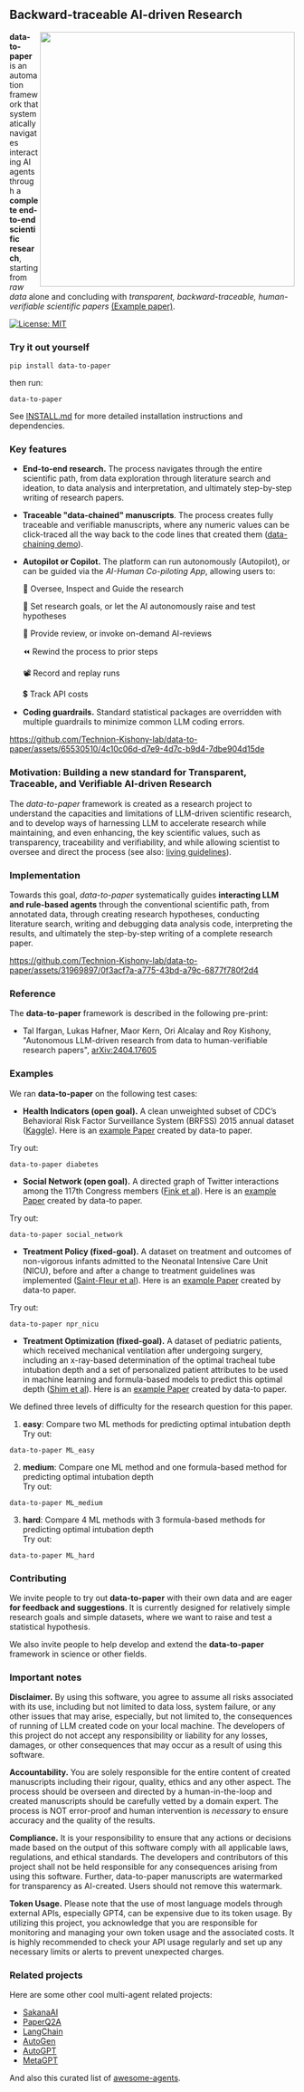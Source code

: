 ## Backward-traceable AI-driven Research

<picture>
<img src="https://github.com/Technion-Kishony-lab/data-to-paper/blob/main/data_to_paper_icon.gif" width="450" align="right">
</picture>

**data-to-paper** is an automation framework that systematically navigates interacting AI agents through a **complete 
end-to-end scientific research**, starting from *raw data* alone and concluding with *transparent, backward-traceable, 
human-verifiable scientific papers* <a href="https://raw.githubusercontent.com/Technion-Kishony-lab/data-to-paper/feature/figures2/ExampleManuscriptFigures.pdf" target="_blank">(Example paper)</a>.

[![License: MIT](https://img.shields.io/badge/License-MIT-brightgreen.svg)](https://opensource.org/licenses/MIT)

### Try it out yourself

```commandline
pip install data-to-paper
```
then run:
```commandline
data-to-paper
```
See [INSTALL.md](INSTALL.md) for more detailed installation instructions and dependencies.

### Key features
* **End-to-end research.** The process navigates through the entire scientific path, 
from data exploration through literature search and ideation, to data analysis and interpretation, 
and ultimately step-by-step writing of research papers.
* **Traceable "data-chained" manuscripts**. The process creates fully traceable and verifiable manuscripts,
where any numeric values can be click-traced all the way back to the code lines that created them
([data-chaining demo](https://youtu.be/HUkJcMXd9x0)).
* **Autopilot or Copilot.** The platform can run autonomously (Autopilot), or can be guided 
via the *AI-Human Co-piloting App*, allowing users to:

  :compass: Oversee, Inspect and Guide the research

  :dart: Set research goals, or let the AI autonomously raise and test hypotheses

  :robot: Provide review, or invoke on-demand AI-reviews

  :rewind: Rewind the process to prior steps

  :film_projector: Record and replay runs

  :heavy_dollar_sign:	Track API costs
* **Coding guardrails.** Standard statistical packages are overridden with multiple guardrails 
to minimize common LLM coding errors.


https://github.com/Technion-Kishony-lab/data-to-paper/assets/65530510/4c10c06d-d7e9-4d7c-b9d4-7dbe904d15de

### Motivation: Building a new standard for Transparent, Traceable, and Verifiable AI-driven Research
The *data-to-paper* framework is created as a research project to understand the 
capacities and limitations of LLM-driven scientific research, and to develop ways of harnessing LLM to accelerate 
research while maintaining, and even enhancing, the key scientific values, such as transparency, traceability and verifiability, 
and while allowing scientist to oversee and direct the process
(see also: [living guidelines](https://www.nature.com/articles/d41586-023-03266-1)).

### Implementation
Towards this goal, *data-to-paper* systematically guides **interacting LLM and rule-based agents** 
through the conventional scientific path, from annotated data, through creating 
research hypotheses, conducting literature search, writing and debugging data analysis code, 
interpreting the results, and ultimately the step-by-step writing of a complete research paper.

https://github.com/Technion-Kishony-lab/data-to-paper/assets/31969897/0f3acf7a-a775-43bd-a79c-6877f780f2d4

### Reference
The **data-to-paper** framework is described in the following pre-print:
 - Tal Ifargan, Lukas Hafner, Maor Kern, Ori Alcalay and Roy Kishony, 
"Autonomous LLM-driven research from data to human-verifiable research papers", 
[arXiv:2404.17605](https://arxiv.org/abs/2404.17605)


### Examples

We ran **data-to-paper** on the following test cases:

* **Health Indicators (open goal).** A clean unweighted subset of 
CDC’s Behavioral Risk Factor Surveillance System (BRFSS) 2015 annual dataset 
  ([Kaggle](https://www.kaggle.com/datasets/alexteboul/diabetes-health-indicators-dataset)). Here is an [example Paper](https://github.com/rkishony/data-to-paper-supplementary/blob/3704b0508192ff1f68b33be2ef282249f10f1254/Supplementary%20Data-chained%20Manuscripts/Supplementary%20Data-chained%20Manuscript%20A.pdf) created by data-to paper.

Try out: 
```shell
data-to-paper diabetes
```


* **Social Network (open goal).** A directed graph of Twitter interactions among the 117th Congress members
  ([Fink et al](https://www.ncbi.nlm.nih.gov/pmc/articles/PMC10493874/)). Here is an [example Paper](https://github.com/rkishony/data-to-paper-supplementary/blob/3704b0508192ff1f68b33be2ef282249f10f1254/Supplementary%20Data-chained%20Manuscripts/Supplementary%20Data-chained%20Manuscript%20B.pdf) created by data-to paper.

Try out:
```shell
data-to-paper social_network
```

* **Treatment Policy (fixed-goal).** A dataset on treatment and outcomes of non-vigorous infants admitted to the Neonatal Intensive Care Unit (NICU), before and after a change to treatment guidelines was implemented
  ([Saint-Fleur et al](https://journals.plos.org/plosone/article?id=10.1371/journal.pone.0289945)). Here is an [example Paper](https://github.com/rkishony/data-to-paper-supplementary/blob/3704b0508192ff1f68b33be2ef282249f10f1254/Supplementary%20Data-chained%20Manuscripts/Supplementary%20Data-chained%20Manuscript%20C.pdf) created by data-to paper.

Try out: 
```shell
data-to-paper npr_nicu
```
* **Treatment Optimization (fixed-goal).** A dataset of pediatric patients, which received mechanical ventilation after undergoing surgery, including an x-ray-based determination of the optimal tracheal tube intubation depth and a set of personalized patient attributes to be used in machine learning and formula-based models to predict this optimal depth
  ([Shim et al](https://journals.plos.org/plosone/article?id=10.1371/journal.pone.0257069)). Here is an [example Paper](https://github.com/rkishony/data-to-paper-supplementary/blob/3704b0508192ff1f68b33be2ef282249f10f1254/Supplementary%20Data-chained%20Manuscripts/Supplementary%20Data-chained%20Manuscript%20D.pdf) created by data-to paper.

We defined three levels of difficulty for the research question for this paper.  
1. **easy**: Compare two ML methods for predicting optimal intubation depth  
Try out: 
```shell
data-to-paper ML_easy
```  
  
2. **medium**: Compare one ML method and one formula-based method for predicting optimal intubation depth  
Try out: 
```shell
data-to-paper ML_medium
```  
 
3. **hard**: Compare 4 ML methods with 3 formula-based methods for predicting optimal intubation depth  
Try out:
```shell
data-to-paper ML_hard
```

### Contributing
We invite people to try out **data-to-paper** with their own data and are eager **for feedback and suggestions**.
It is currently designed for relatively simple research goals and simple datasets, where 
we want to raise and test a statistical hypothesis.

We also invite people to help develop and extend the **data-to-paper** framework in science or other fields.


### Important notes

**Disclaimer.** By using this software, you agree to assume all risks associated with its use, including but not limited 
to data loss, system failure, or any other issues that may arise, especially, but not limited to, the
consequences of running of LLM created code on your local machine. The developers of this project 
do not accept any responsibility or liability for any losses, damages, or other consequences that may occur as 
a result of using this software. 

**Accountability.** You are solely responsible for the entire content of 
created manuscripts including their rigour, quality, ethics and any other aspect. 
The process should be overseen and directed by a human-in-the-loop and created manuscripts should be carefully vetted 
by a domain expert. 
The process is NOT error-proof and human intervention is _necessary_ to ensure accuracy and the quality of the results. 

**Compliance.** It is your responsibility to ensure that any actions or decisions made based on the output of this 
software comply with all applicable laws, regulations, and ethical standards. 
The developers and contributors of this project shall not be held responsible for any consequences arising from 
using this software. Further, data-to-paper manuscripts are watermarked for transparency as AI-created. 
Users should not remove this watermark.

**Token Usage.** Please note that the use of most language models through external APIs, especially GPT4, 
can be expensive due to its token usage. By utilizing this project, you acknowledge that you are 
responsible for monitoring and managing your own token usage and the associated costs. 
It is highly recommended to check your API usage regularly and set up any necessary limits or alerts to 
prevent unexpected charges.

### Related projects

Here are some other cool multi-agent related projects:
- [SakanaAI](https://github.com/SakanaAI/AI-Scientist)
- [PaperQ2A](https://github.com/Future-House/paper-qa)
- [LangChain](https://github.com/langchain-ai/langchain)
- [AutoGen](https://microsoft.github.io/autogen/)
- [AutoGPT](https://github.com/Significant-Gravitas/AutoGPT)
- [MetaGPT](https://github.com/geekan/MetaGPT)

And also this curated list of [awesome-agents](https://github.com/kyrolabs/awesome-agents).
